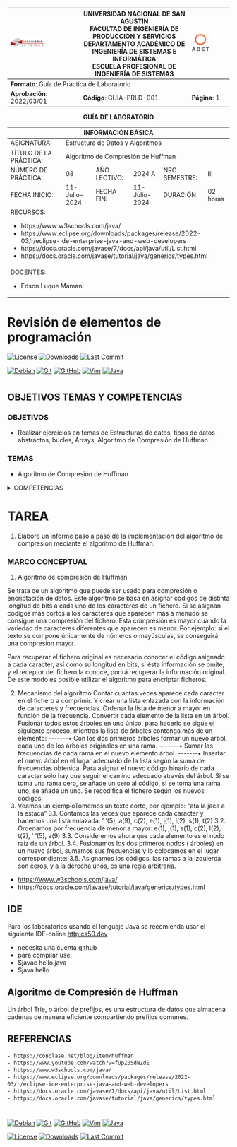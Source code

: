 <div align="center">
<table>
    <theader>
        <tr>
            <td><img src="https://github.com/rescobedoq/pw2/blob/main/epis.png?raw=true" alt="EPIS" style="width:50%; height:auto"/></td>
            <th>
                <span style="font-weight:bold;">UNIVERSIDAD NACIONAL DE SAN AGUSTIN</span><br />
                <span style="font-weight:bold;">FACULTAD DE INGENIERÍA DE PRODUCCIÓN Y SERVICIOS</span><br />
                <span style="font-weight:bold;">DEPARTAMENTO ACADÉMICO DE INGENIERÍA DE SISTEMAS E INFORMÁTICA</span><br />
                <span style="font-weight:bold;">ESCUELA PROFESIONAL DE INGENIERÍA DE SISTEMAS</span>
            </th>
            <td><img src="https://github.com/rescobedoq/pw2/blob/main/abet.png?raw=true" alt="ABET" style="width:50%; height:auto"/></td>
        </tr>
    </theader>
    <tbody>
        <tr><td colspan="3"><span style="font-weight:bold;">Formato</span>: Guía de Práctica de Laboratorio</td></tr>
        <tr><td><span style="font-weight:bold;">Aprobación</span>:  2022/03/01</td><td><span style="font-weight:bold;">Código</span>: GUIA-PRLD-001</td><td><span style="font-weight:bold;">Página</span>: 1</td></tr>
    </tbody>
</table>
</div>

<div align="center">
<span style="font-weight:bold;">GUÍA DE LABORATORIO</span><br />
</div>


<table>
<theader>
<tr><th colspan="6">INFORMACIÓN BÁSICA</th></tr>
</theader>
<tbody>
<tr><td>ASIGNATURA:</td><td colspan="5">Estructura de Datos y Algoritmos</td></tr>
<tr><td>TÍTULO DE LA PRÁCTICA:</td><td colspan="5">Algoritmo de Compresión de Huffman</td></tr>
<tr>
<td>NÚMERO DE PRÁCTICA:</td><td>08</td><td>AÑO LECTIVO:</td><td>2024 A</td><td>NRO. SEMESTRE:</td><td>III</td>
</tr>
<tr>
<td>FECHA INICIO::</td><td>11-Julio-2024</td><td>FECHA FIN:</td><td>11-Julio-2024</td><td>DURACIÓN:</td><td>02 horas</td>
</tr>
<tr><td colspan="6">RECURSOS:
    <ul>
        <li>https://www.w3schools.com/java/</li>
        <li>https://www.eclipse.org/downloads/packages/release/2022-03/r/eclipse-ide-enterprise-java-and-web-developers</li>
        <li>https://docs.oracle.com/javase/7/docs/api/java/util/List.html</li>
        <li>https://docs.oracle.com/javase/tutorial/java/generics/types.html</li>
    </ul>
</td>
</<tr>
<tr><td colspan="6">DOCENTES:
<ul>
<li>Edson Luque Mamani</li>
</ul>
</td>
</<tr>
</tdbody>
</table>

# Revisión de elementos de programación

[![License][license]][license-file]
[![Downloads][downloads]][releases]
[![Last Commit][last-commit]][releases]

[![Debian][Debian]][debian-site]
[![Git][Git]][git-site]
[![GitHub][GitHub]][github-site]
[![Vim][Vim]][vim-site]
[![Java][Java]][java-site]

#

## OBJETIVOS TEMAS Y COMPETENCIAS

### OBJETIVOS
- Realizar ejercicios en temas de Estructuras de datos, tipos de datos abstractos, bucles, Arrays, Algoritmo de Compresión de Huffman.

### TEMAS
- Algoritmo de Compresión de Huffman

<details>
<summary>COMPETENCIAS</summary>

- C.m. Construye responsablemente soluciones haciendo uso de estructuras de datos y algoritmos, siguiendo un proceso adecuado para resolver problemas computacionales que se ajustan al uso de los recursos disponibles y a especificaciones concretas.

</details>

# TAREA
1. Elabore un informe paso a paso de la implementación del algoritmo de compresión mediante el algoritmo de Huffman.

### MARCO CONCEPTUAL
1. Algoritmo de compresión de Huffman

Se trata de un algoritmo que puede ser usado para compresión o encriptación de datos. Este algoritmo se basa en asignar códigos de distinta longitud de bits a cada uno de los caracteres de un fichero. 
Si se asignan códigos más cortos a los caracteres que aparecen más a menudo se consigue una compresión del fichero.
Esta compresión es mayor cuando la variedad de caracteres diferentes que aparecen es menor.
Por ejemplo: si el texto se compone  únicamente de números o mayúsculas, se conseguirá una compresión mayor.

Para recuperar el fichero original es necesario conocer el código asignado a cada caracter, así como su longitud en bits, si  ésta información se omite, y el receptor del fichero la conoce, podrá recuperar la información original. De este modo es posible utilizar el algoritmo para encriptar ficheros.

2. Mecanismo del algoritmo
Contar cuantas veces aparece cada caracter en el fichero a comprimir. Y crear una lista enlazada con la información de caracteres y frecuencias.
Ordenar la lista de menor a mayor en función de la frecuencia.
Convertir cada elemento de la lista en un árbol.
Fusionar todos estos  árboles en uno  único, para hacerlo se sigue el siguiente proceso, mientras la lista de  árboles contenga más de un elemento:
-------• Con los dos primeros árboles formar un nuevo  árbol, cada uno de los  árboles originales en una rama.
-------• Sumar las frecuencias de cada rama en el nuevo elemento árbol.
-------• Insertar el nuevo  árbol en el lugar adecuado de la lista según la suma de frecuencias obtenida.
Para asignar el nuevo código binario de cada caracter sólo hay que seguir el camino adecuado através del árbol. 
Si se toma una rama cero, se añade un cero al código, si se toma una rama uno, se añade un uno.
Se recodifica el fichero según los nuevos códigos.
3. Veamos un ejemploTomemos un texto corto, por ejemplo: "ata la jaca a la estaca”
3.1. Contamos las veces que aparece cada caracter y hacemos una lista enlazada: ’  ’(5), a(9), c(2), e(1), j(1), l(2), s(1), t(2)
3.2. Ordenamos por frecuencia de menor a mayor: e(1), j(1), s(1), c(2), l(2), t(2), ’  ’(5), a(9)
3.3. Consideremos ahora que cada elemento es el nodo raíz de un árbol.
3.4. Fusionamos los dos primeros nodos ( árboles) en un nuevo  árbol, sumamos sus frecuencias y lo colocamos en el lugar correspondiente:
3.5. Asignamos los códigos, las ramas a la izquierda son ceros, y a la derecha unos, es una regla arbitraria.

- https://www.w3schools.com/java/
- https://docs.oracle.com/javase/tutorial/java/generics/types.html

## IDE 
Para los laboratorios usando el lenguaje Java se recomienda usar el siguiente IDE-online 
[http:cs50.dev](https://cs50.dev)

- necesita una cuenta github
- para compilar use:
- $javac hello.java
- $java hello

## Algoritmo de Compresión de Huffman
Un árbol Trie, o árbol de prefijos, es una estructura de datos que almacena cadenas de manera eficiente compartiendo prefijos comunes.



## REFERENCIAS
    - https://conclase.net/blog/item/huffman
    - https://www.youtube.com/watch?v=fUpZ05dNZdE
    - https://www.w3schools.com/java/
    - https://www.eclipse.org/downloads/packages/release/2022-03/r/eclipse-ide-enterprise-java-and-web-developers
    - https://docs.oracle.com/javase/7/docs/api/java/util/List.html
    - https://docs.oracle.com/javase/tutorial/java/generics/types.html
#

[license]: https://img.shields.io/github/license/rescobedoq/pw2?label=rescobedoq
[license-file]: https://github.com/rescobedoq/pw2/blob/main/LICENSE

[downloads]: https://img.shields.io/github/downloads/rescobedoq/pw2/total?label=Downloads
[releases]: https://github.com/rescobedoq/pw2/releases/

[last-commit]: https://img.shields.io/github/last-commit/rescobedoq/pw2?label=Last%20Commit

[Debian]: https://img.shields.io/badge/Debian-D70A53?style=for-the-badge&logo=debian&logoColor=white
[debian-site]: https://www.debian.org/index.es.html

[Git]: https://img.shields.io/badge/git-%23F05033.svg?style=for-the-badge&logo=git&logoColor=white
[git-site]: https://git-scm.com/

[GitHub]: https://img.shields.io/badge/github-%23121011.svg?style=for-the-badge&logo=github&logoColor=white
[github-site]: https://github.com/

[Vim]: https://img.shields.io/badge/VIM-%2311AB00.svg?style=for-the-badge&logo=vim&logoColor=white
[vim-site]: https://www.vim.org/

[Java]: https://img.shields.io/badge/java-%23ED8B00.svg?style=for-the-badge&logo=java&logoColor=white
[java-site]: https://docs.oracle.com/javase/tutorial/


[![Debian][Debian]][debian-site]
[![Git][Git]][git-site]
[![GitHub][GitHub]][github-site]
[![Vim][Vim]][vim-site]
[![Java][Java]][java-site]

[![License][license]][license-file]
[![Downloads][downloads]][releases]
[![Last Commit][last-commit]][releases]